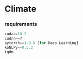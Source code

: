 # Climate  



### requirements  

```python
cuda==10.2  
cudnn==?  
pytorch==1.9.0 [for Deep Learning]  
koNLPy==0.5.2
tqdm 

```
